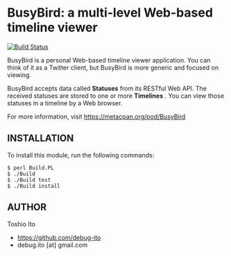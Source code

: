 BusyBird: a multi-level Web-based timeline viewer
=================================================

[![Build Status](https://travis-ci.org/debug-ito/busybird.svg?branch=master)](https://travis-ci.org/debug-ito/busybird)

BusyBird is a personal Web-based timeline viewer application.
You can think of it as a Twitter client, but BusyBird is more generic and focused on viewing.

BusyBird accepts data called **Statuses** from its RESTful Web API.
The received statuses are stored to one or more **Timelines** .
You can view those statuses in a timeline by a Web browser.

For more information, visit https://metacpan.org/pod/BusyBird


INSTALLATION
------------

To install this module, run the following commands:

    $ perl Build.PL
    $ ./Build
    $ ./Build test
    $ ./Build install


AUTHOR
------

Toshio Ito

* https://github.com/debug-ito
* debug.ito [at] gmail.com
